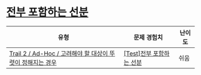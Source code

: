 # [전부 포함하는 선분](https://www.codetree.ai/trails/complete/curated-cards/test-all-inclusive-segment)

|유형|문제 경험치|난이도|
|---|---|---|
|[Trail 2 / Ad-Hoc / 고려해야 할 대상이 뚜렷이 정해지는 경우](https://www.codetree.ai/trail-info/novice-mid/)|[[Test]전부 포함하는 선분](https://www.codetree.ai/trails/complete/curated-cards/test-all-inclusive-segment/)|쉬움|

